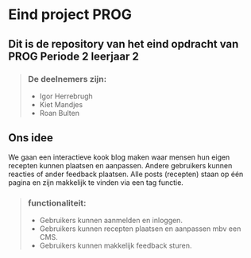 # Eind project PROG

## Dit is de repository van het eind opdracht van PROG Periode 2 leerjaar 2

>### De deelnemers zijn: 
>
> - Igor Herrebrugh
> - Kiet Mandjes
> - Roan Bulten    


## Ons idee 
We gaan een interactieve kook blog maken waar mensen hun eigen recepten kunnen plaatsen en aanpassen. 
Andere gebruikers kunnen reacties of ander feedback plaatsen. Alle posts (recepten) staan op één pagina en zijn makkelijk te vinden via een tag functie.

>### functionaliteit:
> 
> - Gebruikers kunnen aanmelden en inloggen.
> - Gebruikers kunnen recepten plaatsen en aanpassen mbv een CMS. 
> - Gebruikers kunnen makkelijk feedback sturen. 
